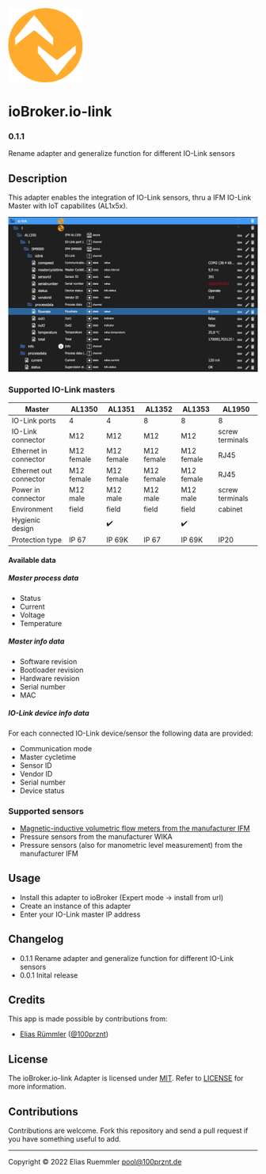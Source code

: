 <img src="admin/logo.png" alt="IO-Link Logo" width="150" height="150" />

# ioBroker.io-link

### 0.1.1
Rename adapter and generalize function for different IO-Link sensors

## Description
This adapter enables the integration of IO-Link sensors, thru a IFM IO-Link Master with IoT capabilites (AL1x5x).

![Screenshot - Object tree](docu/Screenshot_ObjectTree.png)

### Supported IO-Link masters

| Master                 | AL1350             | AL1351             | AL1352             | AL1353             | AL1950             |
|------------------------|--------------------|--------------------|--------------------|--------------------|--------------------|
| IO-Link ports          | 4                  | 4                  | 8                  | 8                  | 8                  |
| IO-Link connector      | M12                | M12                | M12                | M12                | screw terminals    |
| Ethernet in connector  | M12 female         | M12 female         | M12 female         | M12 female         | RJ45               |
| Ethernet out connector | M12 female         | M12 female         | M12 female         | M12 female         | RJ45               |
| Power in  connector    | M12 male           | M12 male           | M12 male           | M12 male           | screw terminals    |
| Environment            | field              | field              | field              | field              | cabinet            |
| Hygienic design        |                    | :heavy_check_mark: |                    | :heavy_check_mark: |                    |
| Protection type        | IP 67              | IP 69K             | IP 67              | IP 69K             | IP20               |

#### Available data

##### Master process data

* Status
* Current
* Voltage
* Temperature

##### Master info data

* Software revision
* Bootloader revision
* Hardware revision
* Serial number
* MAC

##### IO-Link device info data

For each connected IO-Link device/sensor the following data are provided:

* Communication mode
* Master cycletime
* Sensor ID
* Vendor ID
* Serial number
* Device status

### Supported sensors

* [Magnetic-inductive volumetric flow meters from the manufacturer IFM](devices/IfmFlowSensor)
* Pressure sensors from the manufacturer WIKA
* Pressure sensors (also for manometric level measurement) from the manufacturer IFM


## Usage
* Install this adapter to ioBroker (Expert mode -> install from url)
* Create an instance of this adapter
* Enter your IO-Link master IP address

## Changelog
* 0.1.1 Rename adapter and generalize function for different IO-Link sensors
* 0.0.1 Inital release

## Credits
This app is made possible by contributions from:
* [Elias Rümmler](http://www.100prznt.de) ([@100prznt](https://github.com/100prznt))

## License
The ioBroker.io-link Adapter is licensed under [MIT](http://www.opensource.org/licenses/mit-license.php "Read more about the MIT license form"). Refer to [LICENSE](https://github.com/100prznt/ioBroker.io-link/blob/master/LICENSE) for more information.

## Contributions
Contributions are welcome. Fork this repository and send a pull request if you have something useful to add.

-----------

Copyright &copy; 2022 Elias Ruemmler <pool@100prznt.de>

